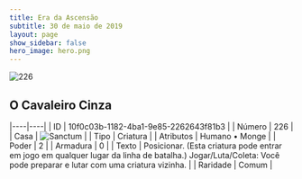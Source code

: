 ```yaml
---
title: Era da Ascensão
subtitle: 30 de maio de 2019
layout: page
show_sidebar: false
hero_image: hero.png
---
```


![226](https://cdn.keyforgegame.com/media/card_front/pt/435_226_5J6G44JM8MGX_pt.png)

## O Cavaleiro Cinza

|----|----|
| ID | 10f0c03b-1182-4ba1-9e85-2262643f81b3 |
| Número | 226 |
| Casa | ![Sanctum](https://archonarcana.com/images/thumb/c/c7/Sanctum.png/22px-Sanctum.png "Santuário") |
| Tipo | Criatura |
| Atributos | Humano • Monge |
| Poder | 2 |
| Armadura | 0 |
| Texto | Posicionar. (Esta criatura pode entrar  em jogo em qualquer lugar da linha  de batalha.) Jogar/Luta/Coleta: Você pode preparar e lutar com uma criatura vizinha. |
| Raridade | Comum |
